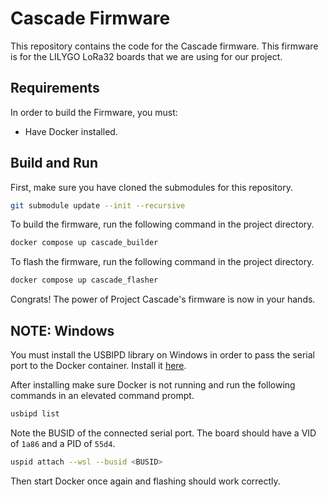 # Cascade Firmware

This repository contains the code for the Cascade firmware. This firmware is for the LILYGO LoRa32 boards that we are using for our project.

## Requirements

In order to build the Firmware, you must:
- Have Docker installed.

## Build and Run

First, make sure you have cloned the submodules for this repository.

```bash
git submodule update --init --recursive
```

To build the firmware, run the following command in the project directory.

```bash
docker compose up cascade_builder
```

To flash the firmware, run the following command in the project directory.

```bash
docker compose up cascade_flasher
```

Congrats! The power of Project Cascade's firmware is now in your hands.

## NOTE: Windows

You must install the USBIPD library on Windows in order to pass the serial port to the Docker container. Install it [here](https://learn.microsoft.com/en-us/windows/wsl/connect-usb).

After installing make sure Docker is not running and run the following commands in an elevated command prompt.

```bash
usbipd list
```

Note the BUSID of the connected serial port. The board should have a VID of `1a86` and a PID of `55d4`.

```bash
uspid attach --wsl --busid <BUSID>
```

Then start Docker once again and flashing should work correctly.